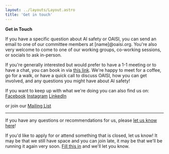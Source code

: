 ```yaml
---
layout: ../layouts/Layout.astro
title: 'Get in touch'
---
```


**Get in Touch**

If you have a specific question about AI safety or OAISI, you can send an email to one of our committee members at [name]@oaisi.org. You're also very welcome to come to one of our working groups, co-working sessions, or socials to ask in-person.

If you're generally interested but would prefer to have a 1-1 meeting or to have a chat, you can book in via [this link](https://savvycal.com/selvaradov/chat). We're happy to meet for a coffee, go for a walk, or have a quick call to discuss OAISI, how you can get involved, and any questions you might have about AI safety!

If you want to keep up with what we're doing you can also find us on:
[Facebook](https://www.facebook.com/oaisioxford)
[Instagram](https://www.instagram.com/oaisioxford/)
[LinkedIn](https://www.linkedin.com/company/oaisi/)

or join our [Mailing List](https://oaisi.us17.list-manage.com/subscribe?u=0eaab65e70ffb4877d01c81e0&id=18d2d1286e)

<hr />

If you have any questions or recommendations for us, please [let us know here](https://airtable.com/appYLUyQifgR31gwq/pag8tZukPMUa26b1N/form)!


If you'd like to apply for or attend something that is closed, let us know! It may be that we still have space and you can join late, it may be that we'll be running it again very soon. [Fill this in](https://airtable.com/appYLUyQifgR31gwq/pagJPbstuT1RAzuNb/form) and we'll let you know.
